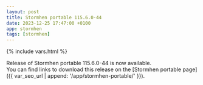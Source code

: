 ```yaml
---
layout: post
title: Stormhen portable 115.6.0-44
date: 2023-12-25 17:47:00 +0100
app: stormhen
tags: [stormhen]
---
```

{% include vars.html %}

Release of Stormhen portable 115.6.0-44 is now available.<br />
You can find links to download this release on the [Stormhen portable page]({{ var_seo_url | append: '/app/stormhen-portable/' }}).
